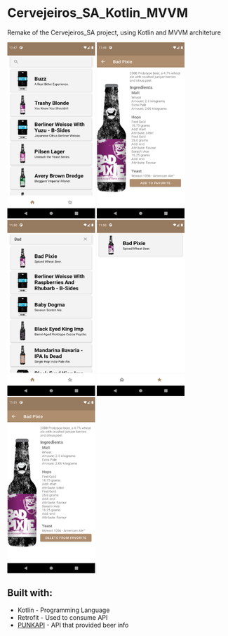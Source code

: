 # Cervejeiros_SA_Kotlin_MVVM
Remake of the Cervejeiros_SA project, using Kotlin and MVVM architeture

<img src="./readme/MainView.png" width="200" height="400" /> <img src="./readme/DetailsView.png" width="200" height="400" /> <img src="./readme/SearchView.png" width="200" height="400" /> <img src="./readme/FavoriteView.png" width="200" height="400" /> <img src="./readme/FavoriteDetailsView.png" width="200" height="400" />

## Built with:
* Kotlin - Programming Language
* Retrofit - Used to consume API 
* [PUNKAPI](https://punkapi.com/documentation/v2) - API that provided beer info
